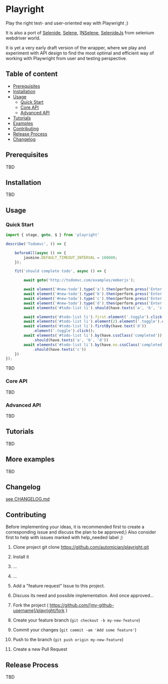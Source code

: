 # Playright

Play the right test- and user-oriented way with Playwright ;)

It is also a port of [Selenide](https://selenide.org/), [Selene](https://github.com/yashaka/selene), ][NSelene](https://github.com/yashaka/nselene), [SelenideJs](https://selenidejs.org/) from selenium webdriver world.

It is yet a very early draft version of the wrapper, where we play and experiment with API design to find the most optimal and efficient way of working with Playwright from user and testing perspective. 

## Table of content

* [Prerequisites](#prerequisites)
* [Installation](#installation)
* [Usage](#usage)
    * [Quick Start](#quick-start)
    * [Core API](#core-api)
    * [Advanced API](#advanced-api)
* [Tutorials](#tutorials)
* [Examples](#more-examples)
* [Contributing](#contributing)
* [Release Process](#release-process)
* [Changelog](#changelog)

## Prerequisites

TBD

## Installation

TBD

## Usage

### Quick Start

```typescript
import { stage, goto, $ } from 'playright'

describe('Todomvc', () => {

    beforeAll(async () => {
        jasmine.DEFAULT_TIMEOUT_INTERVAL = 100000;
    });

    fit('should complete todo', async () => {

        await goto('http://todomvc.com/examples/emberjs');

        await element('#new-todo').type('a').then(perform.press('Enter'));
        await element('#new-todo').type('b').then(perform.press('Enter'));
        await element('#new-todo').type('c').then(perform.press('Enter'));
        await element('#new-todo').type('d').then(perform.press('Enter'));
        await elements('#todo-list li').should(have.texts('a', 'b', 'c', 'd'));

        await elements('#todo-list li').first.element('.toggle').click();
        await elements('#todo-list li').element(2).element('.toggle').click();
        await elements('#todo-list li').firstBy(have.text('d'))
            .element('.toggle').click();
        await elements('#todo-list li').by(have.cssClass('completed'))
            .should(have.texts('a', 'b', 'd'))
        await elements('#todo-list li').by(have.no.cssClass('completed'))
            .should(have.texts('c'))
    })
});
```

TBD

### Core API

TBD

### Advanced API

TBD

## Tutorials

TBD

## More examples

TBD

## Changelog

[see CHANGELOG.md](https://github.com/automician/playright/blob/master/CHANGELOG.md)

## Contributing

Before implementing your ideas, it is recommended first to create a corresponding issue and discuss the plan to be approved;)
Also consider first to help with issues marked with help_needed label ;)

1. Clone project git clone https://github.com/automician/playright.git
2. Install it
3. ...
4. ...

5. Add a "feature request" Issue to this project.
6. Discuss its need and possible implementation. And once approved...
7. Fork the project ( https://github.com/[my-github-username]/playright/fork )
8. Create your feature branch (`git checkout -b my-new-feature`)
9. Commit your changes (`git commit -am 'Add some feature'`)
10. Push to the branch (`git push origin my-new-feature`)
11. Create a new Pull Request

## Release Process

TBD